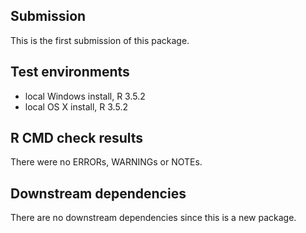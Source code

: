 ## Submission
This is the first submission of this package.

## Test environments
* local Windows  install, R 3.5.2
* local OS X install, R 3.5.2

## R CMD check results
There were no ERRORs, WARNINGs or NOTEs. 

## Downstream dependencies
There are no downstream dependencies since this is a new package.
